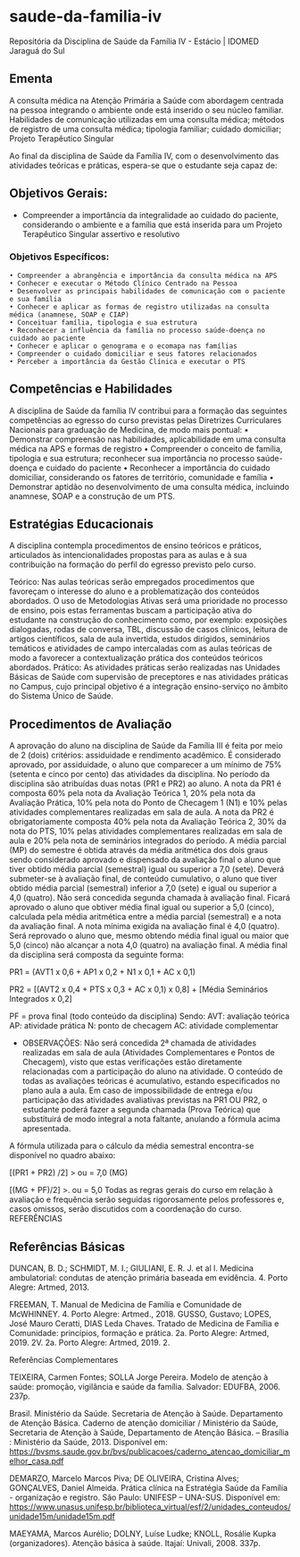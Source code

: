 # saude-da-familia-iv
Repositória da Disciplina de Saúde da Família IV - Estácio | IDOMED Jaraguá do Sul

## Ementa
A consulta médica na Atenção Primária a Saúde com abordagem centrada na pessoa integrando o ambiente onde está inserido o seu núcleo familiar. Habilidades de comunicação utilizadas em uma consulta médica; métodos de registro de uma consulta médica; tipologia familiar; cuidado domiciliar; Projeto Terapêutico Singular

Ao final da disciplina de Saúde da Família IV, com o desenvolvimento das atividades teóricas e práticas, espera-se que o estudante seja capaz de: 

## Objetivos Gerais:
- Compreender a importância da integralidade ao cuidado do paciente, considerando o ambiente e a família que está inserida para um Projeto Terapêutico Singular assertivo e resolutivo

### Objetivos Específicos: 
    • Compreender a abrangência e importância da consulta médica na APS
    • Conhecer e executar o Método Clínico Centrado na Pessoa
    • Desenvolver as principais habilidades de comunicação com o paciente e sua família
    • Conhecer e aplicar as formas de registro utilizadas na consulta médica (anamnese, SOAP e CIAP)
    • Conceituar família, tipologia e sua estrutura
    • Reconhecer a influência da família no processo saúde-doença no cuidado ao paciente
    • Conhecer e aplicar o genograma e o ecomapa nas famílias
    • Compreender o cuidado domiciliar e seus fatores relacionados
    • Perceber a importância da Gestão Clínica e executar o PTS

## Competências e Habilidades

A disciplina de Saúde da família IV contribui para a formação das seguintes competências ao egresso do curso previstas pelas Diretrizes Curriculares Nacionais para graduação de Medicina, de modo mais pontual: 
    • Demonstrar compreensão nas habilidades, aplicabilidade em uma consulta médica na APS e formas de registro
    • Compreender o conceito de família, tipologia e sua estrutura; reconhecer sua importância no processo saúde-doença e cuidado do paciente
    • Reconhecer a importância do cuidado domiciliar, considerando os fatores de território, comunidade e família
    • Demonstrar aptidão no desenvolvimento de uma consulta médica, incluindo anamnese, SOAP e a construção de um PTS.


## Estratégias Educacionais

A disciplina contempla procedimentos de ensino teóricos e práticos, articulados às intencionalidades propostas para as aulas e à sua contribuição na formação do perfil do egresso previsto pelo curso. 

Teórico: Nas aulas teóricas serão empregados procedimentos que favoreçam o interesse do aluno e a problematização dos conteúdos abordados. O uso de Metodologias Ativas será uma prioridade no processo de ensino, pois estas ferramentas buscam a participação ativa do estudante na construção do conhecimento como, por exemplo: exposições dialogadas, rodas de conversa, TBL, discussão de casos clínicos, leitura de artigos científicos, sala de aula invertida, estudos dirigidos, seminários temáticos e atividades de campo intercaladas com as aulas teóricas de modo a favorecer a contextualização prática dos conteúdos teóricos abordados. 
Prático: As atividades práticas serão realizadas nas Unidades Básicas de Saúde com supervisão de preceptores e nas atividades práticas no Campus, cujo principal objetivo é a integração ensino-serviço no âmbito do Sistema Único de Saúde.

## Procedimentos de Avaliação

A aprovação do aluno na disciplina de Saúde da Família III é feita por meio de 2 (dois) critérios: assiduidade e rendimento acadêmico. 
É considerado aprovado, por assiduidade, o aluno que comparecer a um mínimo de 75% (setenta e cinco por cento) das atividades da disciplina. 
No período da disciplina são atribuídas duas notas (PR1 e PR2) ao aluno. A nota da PR1 é composta 60% pela nota da Avaliação Teórica 1, 20% pela nota da Avaliação Prática, 10% pela nota do Ponto de Checagem 1 (N1) e 10% pelas atividades complementares realizadas em sala de aula.
A nota da PR2 é obrigatoriamente composta 40% pela nota da Avaliação Teórica 2, 30% da nota do PTS, 10% pelas atividades complementares realizadas em sala de aula e 20% pela nota de seminários integrados do período.
 A média parcial (MP) do semestre é obtida através da média aritmética dos dois graus sendo considerado aprovado e dispensado da avaliação final o aluno que tiver obtido média parcial (semestral) igual ou superior a 7,0 (sete). Deverá submeter-se à avaliação final, de conteúdo cumulativo, o aluno que tiver obtido média parcial (semestral) inferior a 7,0 (sete) e igual ou superior a 4,0 (quatro). Não será concedida segunda chamada à avaliação final. Ficará aprovado o aluno que obtiver média final igual ou superior a 5,0 (cinco), calculada pela média aritmética entre a média parcial (semestral) e a nota da avaliação final. A nota mínima exigida na avaliação final é 4,0 (quatro). Será reprovado o aluno que, mesmo obtendo média final igual ou maior que 5,0 (cinco) não alcançar a nota 4,0 (quatro) na avaliação final.
A média final da disciplina será composta da seguinte forma:

PR1 = (AVT1 x 0,6 + AP1 x 0,2 + N1 x 0,1 + AC x 0,1) 

PR2 = [(AVT2 x 0,4 + PTS x 0,3 + AC x 0,1) x 0,8] + [Média Seminários Integrados x 0,2]

PF = prova final (todo conteúdo da disciplina)
Sendo:
AVT: avaliação teórica
AP: atividade prática 
N: ponto de checagem
AC: atividade complementar

* OBSERVAÇÕES: Não será concedida 2ª chamada de atividades realizadas em sala de aula (Atividades Complementares e Pontos de Checagem), visto que estas verificações estão diretamente relacionadas com a participação do aluno na atividade. O conteúdo de todas as avaliações teóricas é acumulativo, estando especificados no plano aula a aula. Em caso de impossibilidade de entrega e/ou participação das atividades avaliativas previstas na PR1 OU PR2, o estudante poderá fazer a segunda chamada (Prova Teórica) que substituirá de modo integral a nota faltante, anulando a fórmula acima apresentada.

A fórmula utilizada para o cálculo da média semestral encontra-se disponível no quadro abaixo:

[(PR1 + PR2) /2] > ou  = 7,0 (MG)

[(MG + PF)/2] >. ou = 5,0
Todas as regras gerais do curso em relação à avaliação e frequência serão seguidas rigorosamente pelos professores e, casos omissos, serão discutidos com a coordenação do curso.
REFERÊNCIAS

## Referências Básicas

DUNCAN, B. D.; SCHMIDT, M. I.; GIULIANI, E. R. J. et al l. Medicina ambulatorial: condutas de atenção primária baseada em evidência. 4. Porto Alegre: Artmed, 2013. 

FREEMAN, T. Manual de Medicina de Família e Comunidade de McWHINNEY. 4. Porto Alegre: Artmed., 2018. 
GUSSO, Gustavo; LOPES, José Mauro Ceratti, DIAS Leda Chaves. Tratado de Medicina de Família e Comunidade: princípios, formação e prática. 2a. Porto Alegre: Artmed, 2019. 2V. 2a. Porto Alegre: Artmed, 2019. 2. 

Referências Complementares

TEIXEIRA, Carmen Fontes; SOLLA Jorge Pereira.  Modelo de atenção à saúde: promoção, vigilância e saúde da família. Salvador: EDUFBA, 2006. 237p. 

Brasil. Ministério da Saúde. Secretaria de Atenção à Saúde. Departamento de Atenção Básica. Caderno de atenção domiciliar / Ministério da Saúde, Secretaria de Atenção à Saúde, Departamento de Atenção Básica. – Brasília : Ministério da Saúde, 2013. Disponível em: https://bvsms.saude.gov.br/bvs/publicacoes/caderno_atencao_domiciliar_melhor_casa.pdf

DEMARZO, Marcelo Marcos Piva; DE OLIVEIRA, Cristina Alves; GONÇALVES, Daniel Almeida. Prática clínica na Estratégia Saúde da Família - organização e registro. São Paulo: UNIFESP – UNA-SUS. Disponível em: https://www.unasus.unifesp.br/biblioteca_virtual/esf/2/unidades_conteudos/unidade15m/unidade15m.pdf

MAEYAMA, Marcos Aurélio; DOLNY, Luíse Ludke; KNOLL, Rosálie Kupka (organizadores). Atenção básica à saúde. Itajaí: Univali, 2008. 337p.
